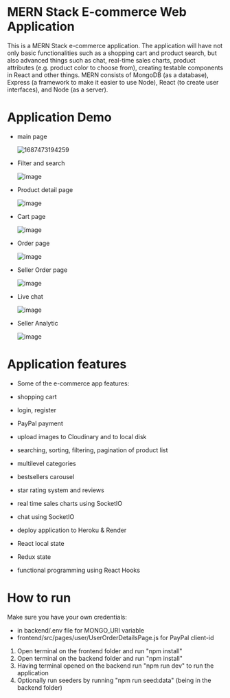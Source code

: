 # MERN Stack E-commerce Web Application
This is a MERN Stack e-commerce application. The application will have not only basic functionalities such as a shopping cart and product search, but also advanced things such as chat, real-time sales charts, product attributes (e.g. product color to choose from), creating testable components in React and other things. MERN consists of MongoDB (as a database), Express (a framework to make it easier to use Node), React (to create user interfaces), and Node (as a server). 

# Application Demo
- main page

  ![1687473194259](https://github.com/yuantian94/MERN-Project/assets/13746207/4a636c95-2f48-484f-b5cb-870befdae4e4)

- Filter and search

  ![image](https://github.com/yuantian94/MERN-Project/assets/13746207/3efe9275-f0ed-406e-bc16-2ab1715f5ace)

- Product detail page

  ![image](https://github.com/yuantian94/MERN-Project/assets/13746207/6148842a-0029-4524-9550-bea53beeae0f)

- Cart page

  ![image](https://github.com/yuantian94/MERN-Project/assets/13746207/05430d0f-b940-43fe-9739-740087284c51)

- Order page

  ![image](https://github.com/yuantian94/MERN-Project/assets/13746207/4c4cede6-9f78-46ee-920e-dd6929cf576e)

- Seller Order page

  ![image](https://github.com/yuantian94/MERN-Project/assets/13746207/c850ca4f-9632-44d6-9725-aac52c4b5d47)

- Live chat

  ![image](https://github.com/yuantian94/MERN-Project/assets/13746207/01b9c931-c58f-4fbb-8254-b181938e8f06)

- Seller Analytic

  ![image](https://github.com/yuantian94/MERN-Project/assets/13746207/b2861ee4-8673-446d-bfb1-3edc021b58c9)


# Application features
- Some of the e-commerce app features:

 - shopping cart

 - login, register

 - PayPal payment

 - upload images to Cloudinary and to local disk

 - searching, sorting, filtering, pagination of product list

 - multilevel categories

 - bestsellers carousel

 - star rating system and reviews

 - real time sales charts using SocketIO

 - chat using SocketIO

 - deploy application to Heroku & Render

 - React local state

 - Redux state

 - functional programming using React Hooks

# How to run
Make sure you have your own credentials:
 - in backend/.env file for MONGO_URI variable
 - frontend/src/pages/user/UserOrderDetailsPage.js for PayPal client-id

1. Open terminal on the frontend folder and run "npm install"
2. Open terminal on the backend folder and run "npm install"
3. Having terminal opened on the backend run "npm run dev" to run the application
4. Optionally run seeders by running "npm run seed:data" (being in the backend folder)
